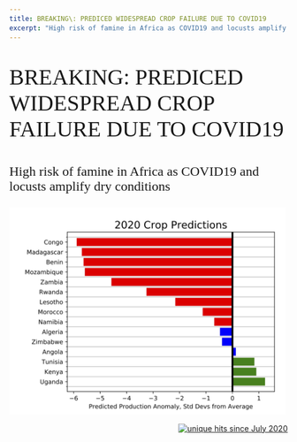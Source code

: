 ```yaml
---
title: BREAKING\: PREDICED WIDESPREAD CROP FAILURE DUE TO COVID19
excerpt: "High risk of famine in Africa as COVID19 and locusts amplify dry conditions"
---
```


<p style="font-family: times, sanserif; font-size:30pt">
BREAKING: PREDICED WIDESPREAD CROP FAILURE DUE TO COVID19
</p>

<p style="font-family: times, sanserif; font-size:18pt">
High risk of famine in Africa as COVID19 and locusts amplify dry conditions
</p>

<img src="/pic/predicted_african_yields_july2020.jpg" style="width:500px;">


<p align="right">
<a href="http://www.hitwebcounter.com">
<img src="https://hitwebcounter.com/counter/counter.php?page=7542783&style=0006&nbdigits=5&type=ip&initCount=0" title="unique hits since July 2020" border="0" ></a>


